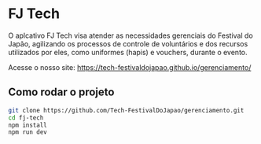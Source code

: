 # FJ Tech
O aplcativo FJ Tech visa atender as necessidades gerenciais do Festival do Japão, agilizando os processos de controle de voluntários e dos recursos utilizados por eles, como uniformes (hapis) e vouchers, durante o evento.

Acesse o nosso site: https://tech-festivaldojapao.github.io/gerenciamento/

## Como rodar o projeto
```sh
git clone https://github.com/Tech-FestivalDoJapao/gerenciamento.git
cd fj-tech
npm install
npm run dev
```